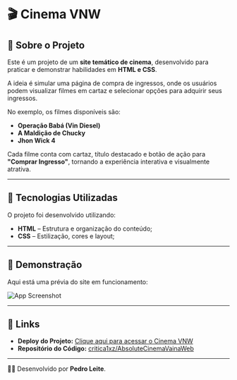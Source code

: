 # 🎬 Cinema VNW  

## 📖 Sobre o Projeto  

Este é um projeto de um **site temático de cinema**, desenvolvido para praticar e demonstrar habilidades em **HTML e CSS**.  

A ideia é simular uma página de compra de ingressos, onde os usuários podem visualizar filmes em cartaz e selecionar opções para adquirir seus ingressos.  

No exemplo, os filmes disponíveis são:  
- **Operação Babá (Vin Diesel)**  
- **A Maldição de Chucky**
- **Jhon Wick 4**  

Cada filme conta com cartaz, título destacado e botão de ação para **"Comprar Ingresso"**, tornando a experiência interativa e visualmente atrativa.  

-----

## 🚀 Tecnologias Utilizadas  

O projeto foi desenvolvido utilizando:  

- **HTML** – Estrutura e organização do conteúdo;  
- **CSS** – Estilização, cores e layout;  

-----

## 📸 Demonstração  

Aqui está uma prévia do site em funcionamento:  

![App Screenshot](https://cdn.discordapp.com/attachments/1397530055055245354/1422217711466840135/image.png?ex=68dbdef5&is=68da8d75&hm=47bdb81f22f64eeabc35584a5a9bbd5877925612a68dafd65d8edb78cc783376&)

-----

## 🔗 Links  

- **Deploy do Projeto:** [Clique aqui para acessar o Cinema VNW](https://criticalaxz.github.io/AbsoluteCinemaVainaWeb)  
- **Repositório do Código:** [critica1xz/AbsoluteCinemaVainaWeb](https://github.com/CriticalAxZ/AbsoluteCinemaVainaWeb)  

-----

👨‍💻 Desenvolvido por **Pedro Leite**.
